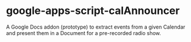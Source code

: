 # google-apps-script-calAnnouncer
A Google Docs addon (prototype) to extract events from a given Calendar and present them in a Document for a pre-recorded radio show.
